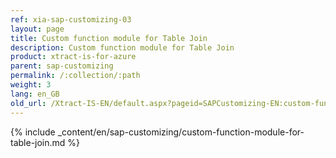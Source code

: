 ```yaml
---
ref: xia-sap-customizing-03
layout: page
title: Custom function module for Table Join
description: Custom function module for Table Join
product: xtract-is-for-azure
parent: sap-customizing
permalink: /:collection/:path
weight: 3
lang: en_GB
old_url: /Xtract-IS-EN/default.aspx?pageid=SAPCustomizing-EN:custom-function-module-for-table-join
---
```

{% include _content/en/sap-customizing/custom-function-module-for-table-join.md  %}